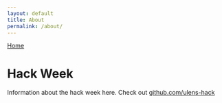 ```yaml
---
layout: default
title: About
permalink: /about/
---
```


[Home](https://ulens-hack.github.io/)

# Hack Week
Information about the hack week here. Check out [github.com/ulens-hack](https://github.com/ulens-hack/)
